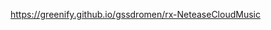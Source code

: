 <a href="https://greenify.github.io/gssdromen/rx-NeteaseCloudMusic">https://greenify.github.io/gssdromen/rx-NeteaseCloudMusic</a>